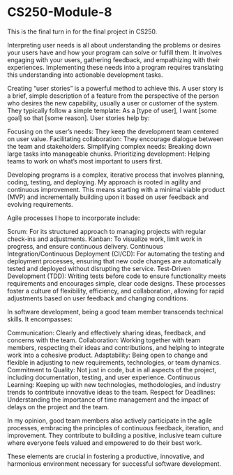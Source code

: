 # CS250-Module-8
This is the final turn in for the final project in CS250.

Interpreting user needs is all about understanding the problems or desires your users have and how your program can solve or fulfill them. It involves engaging with your users, gathering feedback, and empathizing with their experiences. Implementing these needs into a program requires translating this understanding into actionable development tasks.

Creating “user stories” is a powerful method to achieve this. A user story is a brief, simple description of a feature from the perspective of the person who desires the new capability, usually a user or customer of the system. They typically follow a simple template: As a [type of user], I want [some goal] so that [some reason]. User stories help by:

Focusing on the user’s needs: They keep the development team centered on user value.
Facilitating collaboration: They encourage dialogue between the team and stakeholders.
Simplifying complex needs: Breaking down large tasks into manageable chunks.
Prioritizing development: Helping teams to work on what’s most important to users first.


Developing programs is a complex, iterative process that involves planning, coding, testing, and deploying. My approach is rooted in agility and continuous improvement. This means starting with a minimal viable product (MVP) and incrementally building upon it based on user feedback and evolving requirements.

Agile processes I hope to incorporate include:

Scrum: For its structured approach to managing projects with regular check-ins and adjustments.
Kanban: To visualize work, limit work in progress, and ensure continuous delivery.
Continuous Integration/Continuous Deployment (CI/CD): For automating the testing and deployment processes, ensuring that new code changes are automatically tested and deployed without disrupting the service.
Test-Driven Development (TDD): Writing tests before code to ensure functionality meets requirements and encourages simple, clear code designs.
These processes foster a culture of flexibility, efficiency, and collaboration, allowing for rapid adjustments based on user feedback and changing conditions.

In software development, being a good team member transcends technical skills. It encompasses:

Communication: Clearly and effectively sharing ideas, feedback, and concerns with the team.
Collaboration: Working together with team members, respecting their ideas and contributions, and helping to integrate work into a cohesive product.
Adaptability: Being open to change and flexible in adjusting to new requirements, technologies, or team dynamics.
Commitment to Quality: Not just in code, but in all aspects of the project, including documentation, testing, and user experience.
Continuous Learning: Keeping up with new technologies, methodologies, and industry trends to contribute innovative ideas to the team.
Respect for Deadlines: Understanding the importance of time management and the impact of delays on the project and the team.

In my opinion, good team members also actively participate in the agile processes, embracing the principles of continuous feedback, iteration, and improvement. They contribute to building a positive, inclusive team culture where everyone feels valued and empowered to do their best work.

These elements are crucial in fostering a productive, innovative, and harmonious environment necessary for successful software development.







